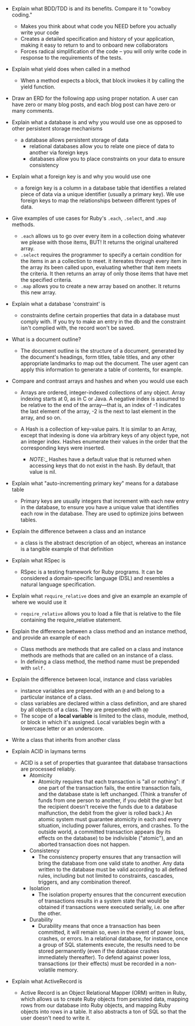 - Explain what BDD/TDD is and its benefits. Compare it to "cowboy coding."

  - Makes you think about what code you NEED before you actually write your code
  - Creates a detailed specification and history of your application, making it easy to return to and to onboard new collaborators
  - Forces radical simplification of the code – you will only write code in response to the requirements of the tests.

- Explain what yield does when called in a method

  - When a method expects a block, that block invokes it by calling the yield function.

- Draw an ERD for the following app using proper notation.  A user can have zero or many blog posts, and each blog post can have zero or many comments.

- Explain what a database is and why you would use one as opposed to other persistent storage mechanisms

  - a database allows persistent storage of data
    - relational databases allow you to relate one piece of data to another via foreign keys
    - databases allow you to place constraints on your data to ensure consistency

- Explain what a foreign key is and why you would use one

  - a foreign key is a column in a database table that identifies a related piece of data via a unique identifier (usually a primary key). We use foreign keys to map the relationships between different types of data.

- Give examples of use cases for Ruby's `.each`, `.select`, and `.map` methods.

  - `.each` allows us to go over every item in a collection doing whatever we please with those items, BUT! It returns the original unaltered array.
  - `.select` requires the programmer to specify a certain condition for the items in an a collection to meet. it itereates through every item in the array its been called upon, evaluating whether that item meets the criteria. It then 
  returns an array of only those items that have met the specified criteria. 
  - `.map` allows you to create a new array based on another. It returns this new array.

- Explain what a database 'constraint' is

  - constraints define certain properties that data in a database must comply with. If you try to make an entry in the db and the constraint isn't complied with, the record won't be saved.

- What is a document outline?

  - The document outline is the structure of a document, generated by the document's headings, form titles, table titles, and any other appropriate landmarks to map out the document. The user agent can apply this information to generate a table of contents, for example.

- Compare and contrast arrays and hashes and when you would use each

  - Arrays are ordered, integer-indexed collections of any object. Array indexing starts at 0, as in C or Java. A negative index is assumed to be relative to the end of the array—that is, an index of -1 indicates the last element of the array, -2 is the next to last element in the array, and so on. 

  - A Hash is a collection of key-value pairs. It is similar to an Array, except that indexing is done via arbitrary keys of any object type, not an integer index. Hashes enumerate their values in the order that the corresponding keys were inserted.

    - _NOTE:__ Hashes have a default value that is returned when accessing keys that do not exist in the hash. By default, that value is nil.

- Explain what "auto-incrementing primary key" means for a database table

  - Primary keys are usually integers that increment with each new entry in the database, to ensure you have a unique value that identifies each row in the database. They are used to optimize joins between tables.

- Explain the difference between a class and an instance

  - a class is the abstract description of an object, whereas an instance is a tangible example of that definition

- Explain what RSpec is

  - RSpec is a testing framework for Ruby programs. It can be considered a domain-specific language (DSL) and resembles a natural language specification.

- Explain what `require_relative` does and give an example an example of where we would use it

  - `require_relative` allows you to load a file that is relative to the file containing the require_relative statement.

- Explain the difference between a class method and an instance method, and provide an example of each

  - Class methods are methods that are called on a class and instance methods are methods that are called on an instance of a class.
  - In defining a class method, the method name must be prepended with `self.`

- Explain the difference between local, instance and class variables
  - instance variables are prepended with an `@` and belong to a particular instance of a class.
  - class variables are declared within a class definition, and are shared by all objects of a class. They are prepended with `@@`
  - The scope of a __local variable__ is limited to the class, module, method, or block in which it's assigned. Local variables begin with a lowercase letter or an underscore.

- Write a class that inherits from another class

- Explain ACID in laymans terms 
  - ACID is a set of properties that guarantee that database transactions are processed reliably.
    - Atomicity
      - Atomicity requires that each transaction is "all or nothing": if one part of the transaction fails, the entire transaction fails, and the database state is left unchanged. (Think a transfer of funds from one person to another, if you debit the giver but the recipient doesn't receive the funds due to a database malfunction, the debit from the giver is rolled back.) An atomic system must guarantee atomicity in each and every situation, including power failures, errors, and crashes. To the outside world, a committed transaction appears (by its effects on the database) to be indivisible ("atomic"), and an aborted transaction does not happen.
    - Consistency
      - The consistency property ensures that any transaction will bring the database from one valid state to another. Any data written to the database must be valid according to all defined rules, including but not limited to constraints, cascades, triggers, and any combination thereof.
    - Isolation
      - The isolation property ensures that the concurrent execution of transactions results in a system state that would be obtained if transactions were executed serially, i.e. one after the other.
    - Durability 
      - Durability means that once a transaction has been committed, it will remain so, even in the event of power loss, crashes, or errors. In a relational database, for instance, once a group of SQL statements execute, the results need to be stored permanently (even if the database crashes immediately thereafter). To defend against power loss, transactions (or their effects) must be recorded in a non-volatile memory.

- Explain what ActiveRecord is

  - Active Record is an Object Relational Mapper (ORM) written in Ruby, which allows us to create Ruby objects from persisted data, mapping rows from our database into Ruby objects, and mapping Ruby objects into rows in a table. It also abstracts a ton of SQL so that the user doesn't need to write it.
